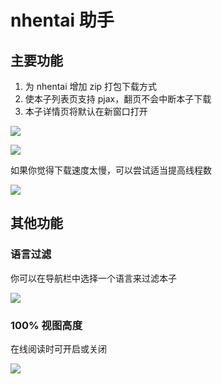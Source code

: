 # nhentai 助手

## 主要功能

1. 为 nhentai 增加 zip 打包下载方式
2. 使本子列表页支持 pjax，翻页不会中断本子下载
3. 本子详情页将默认在新窗口打开

![](https://i.loli.net/2019/01/26/5c4c5d5914197.png)

![](https://i.loli.net/2018/12/26/5c23a39505d14.png)

如果你觉得下载速度太慢，可以尝试适当提高线程数

![](https://i.loli.net/2019/01/20/5c4403dedb085.png)

## 其他功能

### 语言过滤

你可以在导航栏中选择一个语言来过滤本子

![](https://i.loli.net/2019/03/25/5c98d07cca0ac.png)

### 100% 视图高度

在线阅读时可开启或关闭

![](https://i.loli.net/2019/09/04/EYu5iP9L46b8XUf.png)
